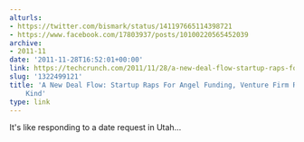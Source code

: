 ```yaml
---
alturls:
- https://twitter.com/bismark/status/141197665114398721
- https://www.facebook.com/17803937/posts/10100220565452039
archive:
- 2011-11
date: '2011-11-28T16:52:01+00:00'
link: https://techcrunch.com/2011/11/28/a-new-deal-flow-startup-raps-for-angel-funding-venture-firm-responds-in-kind/
slug: '1322499121'
title: 'A New Deal Flow: Startup Raps For Angel Funding, Venture Firm Responds In
    Kind'
type: link
---
```


It's like responding to a date request in Utah...

